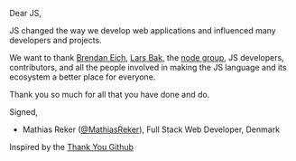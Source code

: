 Dear JS,

JS changed the way we develop web applications and influenced many developers
and projects.

We want to thank [Brendan Eich](https://github.com/BrendanEich),
[Lars Bak](https://en.wikipedia.org/wiki/Lars_Bak_(computer_programmer)), the
[node group](https://github.com/nodejs), JS developers, contributors, and
all the people involved in making the JS language and its ecosystem a better
place for everyone.

Thank you so much for all that you have done and do.

Signed,

- Mathias Reker ([@MathiasReker](https://github.com/MathiasReker)), Full Stack Web Developer, Denmark


Inspired by the
[Thank You Github](https://github.com/thank-you-github/thank-you-github)
